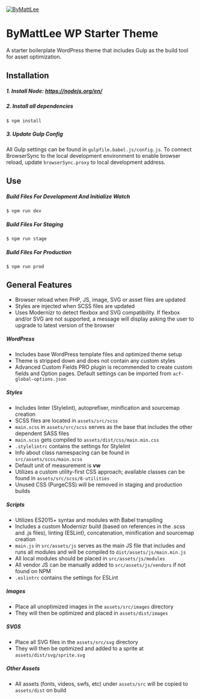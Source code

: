 [![ByMattLee](http://hosted.bymattlee.com/github/bymattlee-logo.png)](http://bymattlee.com)

# ByMattLee WP Starter Theme
A starter boilerplate WordPress theme that includes Gulp as the build tool for asset optimization.

## Installation
##### 1. Install Node: <https://nodejs.org/en/>
##### 2. Install all dependencies
```
$ npm install
```
##### 3. Update Gulp Config
All Gulp settings can be found in `gulpfile.babel.js/config.js`. To connect BrowserSync to the local development environment to enable browser reload, update `browserSync.proxy` to local development address.

## Use
##### Build Files For Development And Initialize Watch
```
$ npm run dev
```
##### Build Files For Staging
```
$ npm run stage
```
##### Build Files For Production
```
$ npm run prod
```

## General Features
* Browser reload when PHP, JS, image, SVG or asset files are updated
* Styles are injected when SCSS files are updated
* Uses Modernizr to detect flexbox and SVG compatibility. If flexbox and/or SVG are not supported, a message will display asking the user to upgrade to latest version of the browser

##### WordPress
* Includes base WordPress template files and optimized theme setup
* Theme is stripped down and does not contain any custom styles
* Advanced Custom Fields PRO plugin is recommended to create custom fields and Option pages. Default settings can be imported from `acf-global-options.json`

##### Styles
* Includes linter (Stylelint), autoprefixer, minification and sourcemap creation
* SCSS files are located in `assets/src/scss`
* `main.scss` in `assets/src/scss` serves as the base that includes the other dependent SASS files
* `main.scss` gets compiled to `assets/dist/css/main.min.css`
* `.stylelintrc` contains the settings for Stylelint
* Info about class namespacing can be found in `src/assets/scss/main.scss`
* Default unit of measurement is **vw**
* Utilizes a custom utility-first CSS approach; available classes can be found in `assets/src/scss/8-utilities`
* Unused CSS (PurgeCSS) will be removed in staging and production builds

##### Scripts
* Utilizes ES2015+ syntax and modules with Babel transpiling
* Includes a custom Modernizr build (based on references in the .scss and .js files), linting (ESLint), concatenation, minification and sourcemap creation
* `main.js` in `src/assets/js` serves as the main JS file that includes and runs all modules and will be compiled to `dist/assets/js/main.min.js`
* All local modules should be placed in `src/assets/js/modules`
* All vendor JS can be manually added to `src/assets/js/vendors` if not found on NPM 
* `.eslintrc` contains the settings for ESLint

##### Images
* Place all unoptimized images in the `assets/src/images` directory
* They will then be optimized and placed in `assets/dist/images`

##### SVGS
* Place all SVG files in the `assets/src/svg` directory
* They will then be optimized and added to a sprite at `assets/dist/svg/sprite.svg`

##### Other Assets
* All assets (fonts, videos, swfs, etc) under `assets/src` will be copied to `assets/dist` on build
